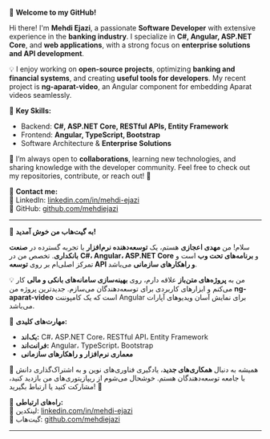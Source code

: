🚀 **Welcome to my GitHub!**

Hi there! I'm **Mehdi Ejazi**, a passionate **Software Developer** with extensive experience in the **banking industry**. I specialize in **C#, Angular, ASP.NET Core**, and **web applications**, with a strong focus on **enterprise solutions and API development**.

💡 I enjoy working on **open-source projects**, optimizing **banking and financial systems**, and creating **useful tools for developers**. My recent project is **ng-aparat-video**, an Angular component for embedding Aparat videos seamlessly.

🔹 **Key Skills:**  
- Backend: **C#, ASP.NET Core, RESTful APIs, Entity Framework**  
- Frontend: **Angular, TypeScript, Bootstrap**  
- Software Architecture & **Enterprise Solutions**

📌 I’m always open to **collaborations**, learning new technologies, and sharing knowledge with the developer community. Feel free to check out my repositories, contribute, or reach out! 🚀  

📧 **Contact me:**  
🔗 LinkedIn: [linkedin.com/in/mehdi-ejazi](https://www.linkedin.com/in/mehdi-ejazi/)  
💼 GitHub: [github.com/mehdiejazi](https://github.com/mehdiejazi)

---

🚀 **به گیت‌هاب من خوش آمدید!**

سلام! من **مهدی اعجازی** هستم، یک **توسعه‌دهنده نرم‌افزار** با تجربه گسترده در **صنعت بانکداری**. تخصص من در **C#، Angular، ASP.NET Core** و **برنامه‌های تحت وب** است و تمرکز اصلی‌ام بر روی **توسعه API و راهکارهای سازمانی** می‌باشد.

💡 من به **پروژه‌های متن‌باز** علاقه دارم، روی **بهینه‌سازی سامانه‌های بانکی و مالی** کار می‌کنم و ابزارهای کاربردی برای توسعه‌دهندگان می‌سازم. جدیدترین پروژه من **ng-aparat-video** است که یک کامپوننت Angular برای نمایش آسان ویدیوهای آپارات می‌باشد.

🔹 **مهارت‌های کلیدی:**  
- **بک‌اند:** C#، ASP.NET Core، RESTful API، Entity Framework  
- **فرانت‌اند:** Angular، TypeScript، Bootstrap  
- **معماری نرم‌افزار و راهکارهای سازمانی**

📌 همیشه به دنبال **همکاری‌های جدید**، یادگیری فناوری‌های نوین و به اشتراک‌گذاری دانش با جامعه توسعه‌دهندگان هستم. خوشحال می‌شوم از ریپازیتوری‌های من بازدید کنید، مشارکت کنید یا ارتباط بگیرید! 🚀  

📧 **راه‌های ارتباطی:**  
🔗 لینکدین: [linkedin.com/in/mehdi-ejazi](https://www.linkedin.com/in/mehdi-ejazi/)  
💼 گیت‌هاب: [github.com/mehdiejazi](https://github.com/mehdiejazi)

---
